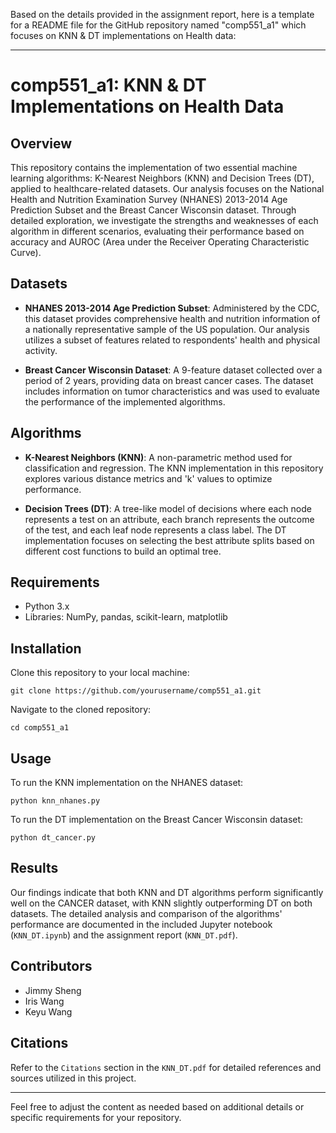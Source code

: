 Based on the details provided in the assignment report, here is a template for a README file for the GitHub repository named "comp551_a1" which focuses on KNN & DT implementations on Health data:

---

# comp551_a1: KNN & DT Implementations on Health Data

## Overview

This repository contains the implementation of two essential machine learning algorithms: K-Nearest Neighbors (KNN) and Decision Trees (DT), applied to healthcare-related datasets. Our analysis focuses on the National Health and Nutrition Examination Survey (NHANES) 2013-2014 Age Prediction Subset and the Breast Cancer Wisconsin dataset. Through detailed exploration, we investigate the strengths and weaknesses of each algorithm in different scenarios, evaluating their performance based on accuracy and AUROC (Area under the Receiver Operating Characteristic Curve).

## Datasets

- **NHANES 2013-2014 Age Prediction Subset**: Administered by the CDC, this dataset provides comprehensive health and nutrition information of a nationally representative sample of the US population. Our analysis utilizes a subset of features related to respondents' health and physical activity.

- **Breast Cancer Wisconsin Dataset**: A 9-feature dataset collected over a period of 2 years, providing data on breast cancer cases. The dataset includes information on tumor characteristics and was used to evaluate the performance of the implemented algorithms.

## Algorithms

- **K-Nearest Neighbors (KNN)**: A non-parametric method used for classification and regression. The KNN implementation in this repository explores various distance metrics and 'k' values to optimize performance.

- **Decision Trees (DT)**: A tree-like model of decisions where each node represents a test on an attribute, each branch represents the outcome of the test, and each leaf node represents a class label. The DT implementation focuses on selecting the best attribute splits based on different cost functions to build an optimal tree.

## Requirements

- Python 3.x
- Libraries: NumPy, pandas, scikit-learn, matplotlib

## Installation

Clone this repository to your local machine:

```
git clone https://github.com/yourusername/comp551_a1.git
```

Navigate to the cloned repository:

```
cd comp551_a1
```

## Usage

To run the KNN implementation on the NHANES dataset:

```
python knn_nhanes.py
```

To run the DT implementation on the Breast Cancer Wisconsin dataset:

```
python dt_cancer.py
```

## Results

Our findings indicate that both KNN and DT algorithms perform significantly well on the CANCER dataset, with KNN slightly outperforming DT on both datasets. The detailed analysis and comparison of the algorithms' performance are documented in the included Jupyter notebook (`KNN_DT.ipynb`) and the assignment report (`KNN_DT.pdf`).

## Contributors

- Jimmy Sheng
- Iris Wang
- Keyu Wang

## Citations

Refer to the `Citations` section in the `KNN_DT.pdf` for detailed references and sources utilized in this project.

---

Feel free to adjust the content as needed based on additional details or specific requirements for your repository.
